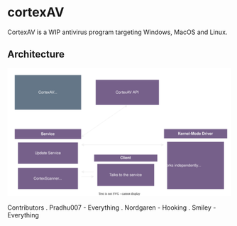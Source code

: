 # cortexAV

CortexAV is a WIP antivirus program targeting Windows, MacOS and Linux.

## Architecture

![The project architecture for cortexAV.](/docs/assets/simple_architecture.svg "A simple project architecture for cortexAV")



Contributors
. Pradhu007 - Everything
. Nordgaren - Hooking
. Smiley - Everything
